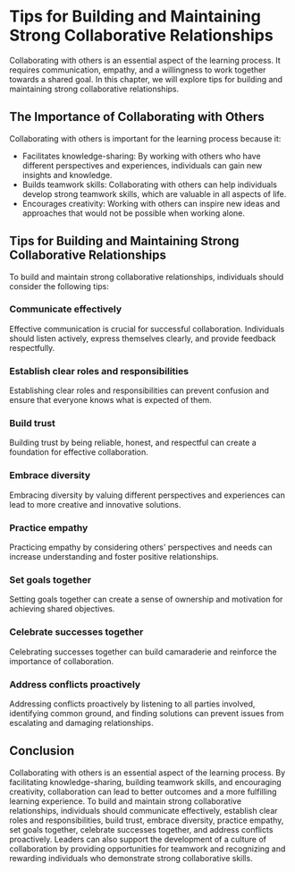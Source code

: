 Tips for Building and Maintaining Strong Collaborative Relationships
==========================================================================================================

Collaborating with others is an essential aspect of the learning process. It requires communication, empathy, and a willingness to work together towards a shared goal. In this chapter, we will explore tips for building and maintaining strong collaborative relationships.

The Importance of Collaborating with Others
-------------------------------------------

Collaborating with others is important for the learning process because it:

* Facilitates knowledge-sharing: By working with others who have different perspectives and experiences, individuals can gain new insights and knowledge.
* Builds teamwork skills: Collaborating with others can help individuals develop strong teamwork skills, which are valuable in all aspects of life.
* Encourages creativity: Working with others can inspire new ideas and approaches that would not be possible when working alone.

Tips for Building and Maintaining Strong Collaborative Relationships
--------------------------------------------------------------------

To build and maintain strong collaborative relationships, individuals should consider the following tips:

### Communicate effectively

Effective communication is crucial for successful collaboration. Individuals should listen actively, express themselves clearly, and provide feedback respectfully.

### Establish clear roles and responsibilities

Establishing clear roles and responsibilities can prevent confusion and ensure that everyone knows what is expected of them.

### Build trust

Building trust by being reliable, honest, and respectful can create a foundation for effective collaboration.

### Embrace diversity

Embracing diversity by valuing different perspectives and experiences can lead to more creative and innovative solutions.

### Practice empathy

Practicing empathy by considering others' perspectives and needs can increase understanding and foster positive relationships.

### Set goals together

Setting goals together can create a sense of ownership and motivation for achieving shared objectives.

### Celebrate successes together

Celebrating successes together can build camaraderie and reinforce the importance of collaboration.

### Address conflicts proactively

Addressing conflicts proactively by listening to all parties involved, identifying common ground, and finding solutions can prevent issues from escalating and damaging relationships.

Conclusion
----------

Collaborating with others is an essential aspect of the learning process. By facilitating knowledge-sharing, building teamwork skills, and encouraging creativity, collaboration can lead to better outcomes and a more fulfilling learning experience. To build and maintain strong collaborative relationships, individuals should communicate effectively, establish clear roles and responsibilities, build trust, embrace diversity, practice empathy, set goals together, celebrate successes together, and address conflicts proactively. Leaders can also support the development of a culture of collaboration by providing opportunities for teamwork and recognizing and rewarding individuals who demonstrate strong collaborative skills.


